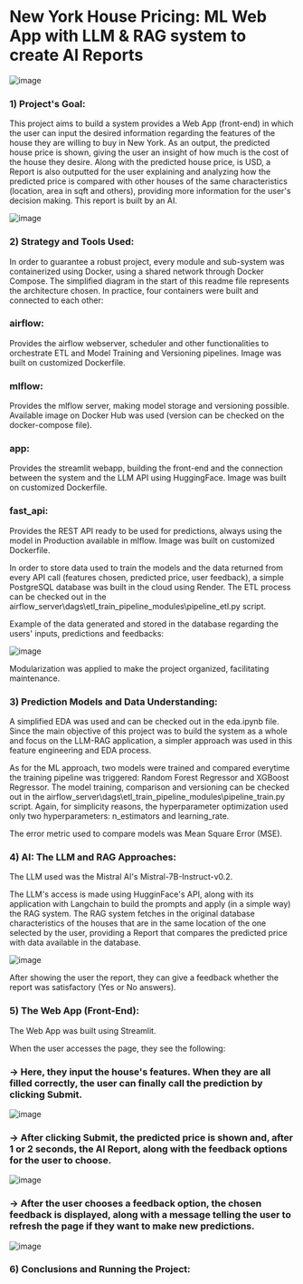 # New York House Pricing: ML Web App with LLM & RAG system to create AI Reports


![image](https://github.com/user-attachments/assets/36829338-e211-403b-a630-21274e601813)

### 1) Project's Goal:
This project aims to build a system provides a Web App (front-end) in which the user can input the desired information regarding the features of the house they are willing to buy in New York. As an output, the predicted house price is shown, giving the user an insight of how much is the cost of the house they desire. Along with the predicted house price, is USD, a Report is also outputted for the user explaining and analyzing how the predicted price is compared with other houses of the same characteristics (location, area in sqft and others), providing more information for the user's decision making. This report is built by an AI.

![image](https://github.com/user-attachments/assets/de8d0c61-57ba-4a17-b951-f1917aae9123)


### 2) Strategy and Tools Used:
In order to guarantee a robust project, every module and sub-system was containerized using Docker, using a shared network through Docker Compose. The simplified diagram in the start of this readme file represents the architecture chosen. In practice, four containers were built and connected to each other:

### airflow:
Provides the airflow webserver, scheduler and other functionalities to orchestrate ETL and Model Training and Versioning pipelines. Image was built on customized Dockerfile.

### mlflow:
Provides the mlflow server, making model storage and versioning possible. Available image on Docker Hub was used (version can be checked on the docker-compose file).

### app:
Provides the streamlit webapp, building the front-end and the connection between the system and the LLM API using HuggingFace. Image was built on customized Dockerfile.

### fast_api:
Provides the REST API ready to be used for predictions, always using the model in Production available in mlflow. Image was built on customized Dockerfile.

In order to store data used to train the models and the data returned from every API call (features chosen, predicted price, user feedback), a simple PostgreSQL database was built in the cloud using Render. The ETL process can be checked out in the airflow_server\dags\etl_train_pipeline_modules\pipeline_etl.py script.

Example of the data generated and stored in the database regarding the users' inputs, predictions and feedbacks:

![image](https://github.com/user-attachments/assets/90ba2f76-39e3-4d12-be39-ebff968ba9c1)

Modularization was applied to make the project organized, facilitating maintenance.


### 3) Prediction Models and Data Understanding:
A simplified EDA was used and can be checked out in the eda.ipynb file. Since the main objective of this project was to build the system as a whole and focus on the LLM-RAG application, a simpler approach was used in this feature engineering and EDA process.

As for the ML approach, two models were trained and compared everytime the training pipeline was triggered: Random Forest Regressor and XGBoost Regressor. The model training, comparison and versioning can be checked out in the airflow_server\dags\etl_train_pipeline_modules\pipeline_train.py script. Again, for simplicity reasons, the hyperparameter optimization used only two hyperparameters: n_estimators and learning_rate.

The error metric used to compare models was Mean Square Error (MSE).


### 4) AI: The LLM and RAG Approaches:
The LLM used was the Mistral AI's Mistral-7B-Instruct-v0.2.

The LLM's access is made using HugginFace's API, along with its application with Langchain to build the prompts and apply (in a simple way) the RAG system. The RAG system fetches in the original database characteristics of the houses that are in the same location of the one selected by the user, providing a Report that compares the predicted price with data available in the database.

![image](https://github.com/user-attachments/assets/c85fa3d1-fbbe-40ce-8ecc-d5b5ee2d2bc4)

After showing the user the report, they can give a feedback whether the report was satisfactory (Yes or No answers).


### 5) The Web App (Front-End):
The Web App was built using Streamlit.

When the user accesses the page, they see the following:

### -> Here, they input the house's features. When they are all filled correctly, the user can finally call the prediction by clicking Submit.
![image](https://github.com/user-attachments/assets/06c79074-f74f-496b-9950-64d013620fa7)

### -> After clicking Submit, the predicted price is shown and, after 1 or 2 seconds, the AI Report, along with the feedback options for the user to choose.
![image](https://github.com/user-attachments/assets/13633066-aff3-467b-b35b-459a980b1034)

### -> After the user chooses a feedback option, the chosen feedback is displayed, along with a message telling the user to refresh the page if they want to make new predictions.
![image](https://github.com/user-attachments/assets/0277f274-2336-42e1-9f01-53bc1faba100)


### 6) Conclusions and Running the Project:
